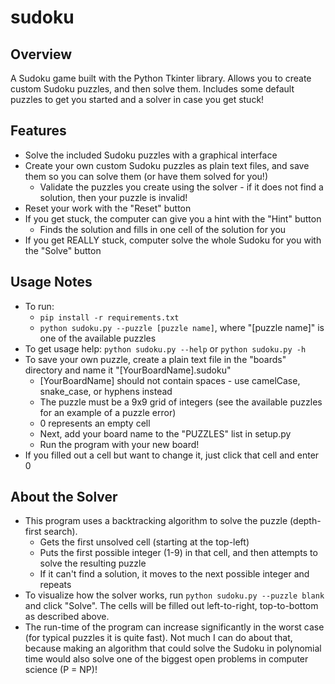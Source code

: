 # sudoku

## Overview

A Sudoku game built with the Python Tkinter library. Allows you to create custom Sudoku puzzles, and then solve them. Includes some default puzzles to get you started and a solver in case you get stuck!

## Features

- Solve the included Sudoku puzzles with a graphical interface
- Create your own custom Sudoku puzzles as plain text files, and save them so you can solve them (or have them solved for you!)
  - Validate the puzzles you create using the solver - if it does not find a solution, then your puzzle is invalid!
- Reset your work with the "Reset" button
- If you get stuck, the computer can give you a hint with the "Hint" button
  - Finds the solution and fills in one cell of the solution for you
- If you get REALLY stuck, computer solve the whole Sudoku for you with the "Solve" button

## Usage Notes

- To run: 
  - `pip install -r requirements.txt`
  - `python sudoku.py --puzzle [puzzle name]`, where "[puzzle name]" is one of the available puzzles
- To get usage help: `python sudoku.py --help` or `python sudoku.py -h`
- To save your own puzzle, create a plain text file in the "boards" directory and name it "[YourBoardName].sudoku"
  - [YourBoardName] should not contain spaces - use camelCase, snake_case, or hyphens instead
  - The puzzle must be a 9x9 grid of integers (see the available puzzles for an example of a puzzle error)
  - 0 represents an empty cell
  - Next, add your board name to the "PUZZLES" list in setup.py
  - Run the program with your new board!
- If you filled out a cell but want to change it, just click that cell and enter 0

## About the Solver

- This program uses a backtracking algorithm to solve the puzzle (depth-first search).
  - Gets the first unsolved cell (starting at the top-left)
  - Puts the first possible integer (1-9) in that cell, and then attempts to solve the resulting puzzle
  - If it can't find a solution, it moves to the next possible integer and repeats
- To visualize how the solver works, run `python sudoku.py --puzzle blank` and click "Solve". The cells will be filled out left-to-right, top-to-bottom as described above.
- The run-time of the program can increase significantly in the worst case (for typical puzzles it is quite fast). Not much I can do about that, because making an algorithm that could solve the Sudoku in polynomial time would also solve one of the biggest open problems in computer science (P = NP)!
